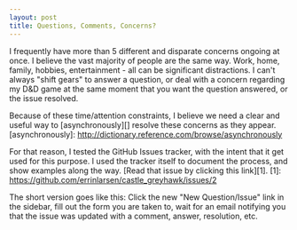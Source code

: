 ```yaml
---
layout: post
title: Questions, Comments, Concerns?
---
```


I frequently have more than 5 different and disparate concerns ongoing at once.
I believe the vast majority of people are the same way. Work, home, family,
hobbies, entertainment - all can be significant distractions. I can't always
"shift gears" to answer a question, or deal with a concern regarding my D&D
game at the same moment that you want the question answered, or the issue
resolved.

Because of these time/attention constraints, I believe we need a clear and
useful way to [asynchronously][] resolve these concerns as they appear.
  [asynchronously]: http://dictionary.reference.com/browse/asynchronously

For that reason, I tested the GitHub Issues tracker, with the intent that it get
used for this purpose. I used the tracker itself to document the process, and
show examples along the way. [Read that issue by clicking this link][1].
  [1]: https://github.com/errinlarsen/castle_greyhawk/issues/2

The short version goes like this: Click the new "New Question/Issue" link in the
sidebar, fill out the form you are taken to, wait for an email notifying you
that the issue was updated with a comment, answer, resolution, etc.
